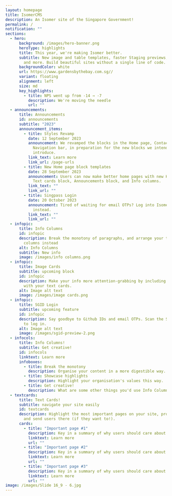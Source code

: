 ```yaml
---
layout: homepage
title: IsomerCMS
description: An Isomer site of the Singapore Government!
permalink: /
notification: ""
sections:
  - hero:
      background: /images/hero-banner.png
      heroType: highlights
      title: This year, we're making Isomer better.
      subtitle: New image and table templates, faster Staging previews, bulk uploads,
        and more. Build beautiful sites without a single line of code.
      backgroundColor: white
      url: https://www.gardensbythebay.com.sg//
      variant: floating
      alignment: left
      size: md
      key_highlights:
        - title: NPS went up from -14 → -7
          description: We're moving the needle
          url: ""
  - announcements:
      title: Announcements
      id: announcements
      subtitle: "2023"
      announcement_items:
        - title: Styles Revamp
          date: 12 September 2023
          announcement: We revamped the blocks in the Home page, Contact us, and
            Navigation bar, in preparation for the new blocks we intend to
            introduce.
          link_text: Learn more
          link_url: /page-urls
        - title: New Home page block templates
          date: 28 September 2023
          announcement: Users can now make better home pages with new Hero banner layouts,
            Text cards block, Announcements block, and Info columns.
          link_text: ""
          link_url: ""
        - title: Singpass Login
          date: 20 October 2023
          announcement: Tired of waiting for email OTPs? Log into IsomerCMS using Singpass
            instead.
          link_text: ""
          link_url: ""
  - infopic:
      title: Info Columns
      id: infopic
      description: Break the monotony of paragraphs, and arrange your text in multiple
        columns instead
      alt: Info Columns
      subtitle: New info
      image: /images/info columns.png
  - infopic:
      title: Image Cards
      subtitle: upcoming block
      id: infopic
      description: Make your info more attention-grabbing by including images along
        with your text cards.
      alt: Image alt text
      image: /images/image cards.png
  - infopic:
      title: SGID Login
      subtitle: upcoming feature
      id: infopic
      description: Say goodbye to Github IDs and email OTPs. Scan the Singpass QR code
        to log in.
      alt: Image alt text
      image: /images/sgid-preview-2.png
  - infocols:
      title: Info Columns!
      subtitle: Get creative!
      id: infocols
      linktext: Learn more
      infoboxes:
        - title: Break the monotony
          description: Organise your content in a more digestible way.
        - title: Showcase highlights
          description: Highlight your organisation's values this way.
        - title: Get creative!
          description: What are some other things you'd use Info Columns for?
  - textcards:
      title: Text Cards!
      subtitle: navigate your site easily
      id: textcards
      description: Highlight the most important pages on your site, provide a summary,
        and send users there (if they want to!).
      cards:
        - title: "Important page #1"
          description: Key in a summary of why users should care about this page.
          linktext: Learn more
          url: ""
        - title: "Important page #2"
          description: Key in a summary of why users should care about this page.
          linktext: Learn more
          url: ""
        - title: "Important page #3"
          description: Key in a summary of why users should care about this page.
          linktext: Learn more
          url: ""
image: /images/Slide 16_9 - 6.jpg
---
```

